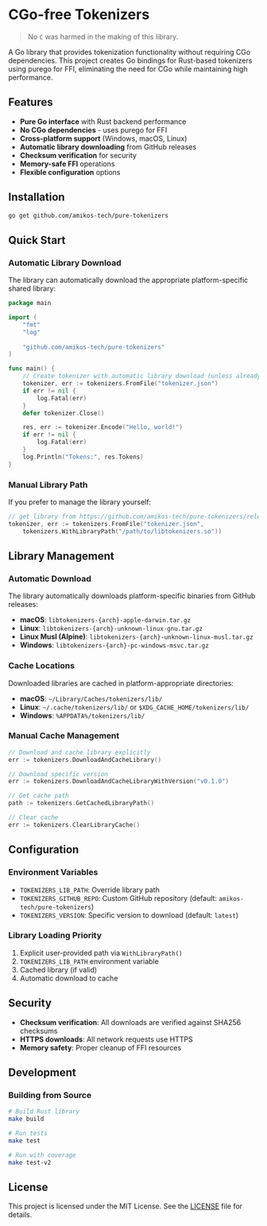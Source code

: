 # CGo-free Tokenizers

> No `C` was harmed in the making of this library.

A Go library that provides tokenization functionality without requiring CGo dependencies. This project creates Go bindings for Rust-based tokenizers using purego for FFI, eliminating the need for CGo while maintaining high performance.

## Features

- **Pure Go interface** with Rust backend performance
- **No CGo dependencies** - uses purego for FFI
- **Cross-platform support** (Windows, macOS, Linux)
- **Automatic library downloading** from GitHub releases
- **Checksum verification** for security
- **Memory-safe FFI** operations
- **Flexible configuration** options

## Installation

```bash
go get github.com/amikos-tech/pure-tokenizers
```

## Quick Start

### Automatic Library Download

The library can automatically download the appropriate platform-specific shared library:

```go
package main

import (
    "fmt"
    "log"
    
    "github.com/amikos-tech/pure-tokenizers"
)

func main() {
    // Create tokenizer with automatic library download (unless already cached)
    tokenizer, err := tokenizers.FromFile("tokenizer.json")
    if err != nil {
        log.Fatal(err)
    }
    defer tokenizer.Close()

	res, err := tokenizer.Encode("Hello, world!")
	if err != nil {
		log.Fatal(err)
	}
	log.Println("Tokens:", res.Tokens)
}
```

### Manual Library Path

If you prefer to manage the library yourself:

```go
// get library from https://github.com/amikos-tech/pure-tokenizers/releases
tokenizer, err := tokenizers.FromFile("tokenizer.json", 
    tokenizers.WithLibraryPath("/path/to/libtokenizers.so"))
```

## Library Management

### Automatic Download

The library automatically downloads platform-specific binaries from GitHub releases:

- **macOS**: `libtokenizers-{arch}-apple-darwin.tar.gz`
- **Linux**: `libtokenizers-{arch}-unknown-linux-gnu.tar.gz`  
- **Linux Musl (Alpine)**: `libtokenizers-{arch}-unknown-linux-musl.tar.gz`
- **Windows**: `libtokenizers-{arch}-pc-windows-msvc.tar.gz`

### Cache Locations

Downloaded libraries are cached in platform-appropriate directories:

- **macOS**: `~/Library/Caches/tokenizers/lib/`
- **Linux**: `~/.cache/tokenizers/lib/` or `$XDG_CACHE_HOME/tokenizers/lib/`
- **Windows**: `%APPDATA%/tokenizers/lib/`

### Manual Cache Management

```go
// Download and cache library explicitly
err := tokenizers.DownloadAndCacheLibrary()

// Download specific version
err := tokenizers.DownloadAndCacheLibraryWithVersion("v0.1.0")

// Get cache path
path := tokenizers.GetCachedLibraryPath()

// Clear cache
err := tokenizers.ClearLibraryCache()
```

## Configuration

### Environment Variables

- `TOKENIZERS_LIB_PATH`: Override library path
- `TOKENIZERS_GITHUB_REPO`: Custom GitHub repository (default: `amikos-tech/pure-tokenizers`)
- `TOKENIZERS_VERSION`: Specific version to download (default: `latest`)

### Library Loading Priority

1. Explicit user-provided path via `WithLibraryPath()`
2. `TOKENIZERS_LIB_PATH` environment variable
3. Cached library (if valid)
4. Automatic download to cache

## Security

- **Checksum verification**: All downloads are verified against SHA256 checksums
- **HTTPS downloads**: All network requests use HTTPS
- **Memory safety**: Proper cleanup of FFI resources

## Development

### Building from Source

```bash
# Build Rust library
make build

# Run tests
make test

# Run with coverage
make test-v2
```

## License

This project is licensed under the MIT License. See the [LICENSE](LICENSE) file for details.

